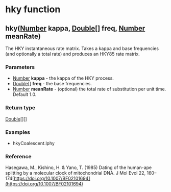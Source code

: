 hky function
============
hky([Number](../types/Number.md) **kappa**, [Double[]](../types/Double[].md) **freq**, [Number](../types/Number.md) **meanRate**)
---------------------------------------------------------------------------------------------------------------------------------

The HKY instantaneous rate matrix. Takes a kappa and base frequencies (and optionally a total rate) and produces an HKY85 rate matrix.

### Parameters

- [Number](../types/Number.md) **kappa** - the kappa of the HKY process.
- [Double[]](../types/Double[].md) **freq** - the base frequencies.
- [Number](../types/Number.md) **meanRate** - (optional) the total rate of substitution per unit time. Default 1.0.

### Return type

[Double[][]](../types/Double[][].md)


### Examples

- hkyCoalescent.lphy

### Reference

Hasegawa, M., Kishino, H. & Yano, T. (1985) Dating of the human-ape splitting by a molecular clock of mitochondrial DNA. J Mol Evol 22, 160–174[https://doi.org/10.1007/BF02101694](https://doi.org/10.1007/BF02101694)

